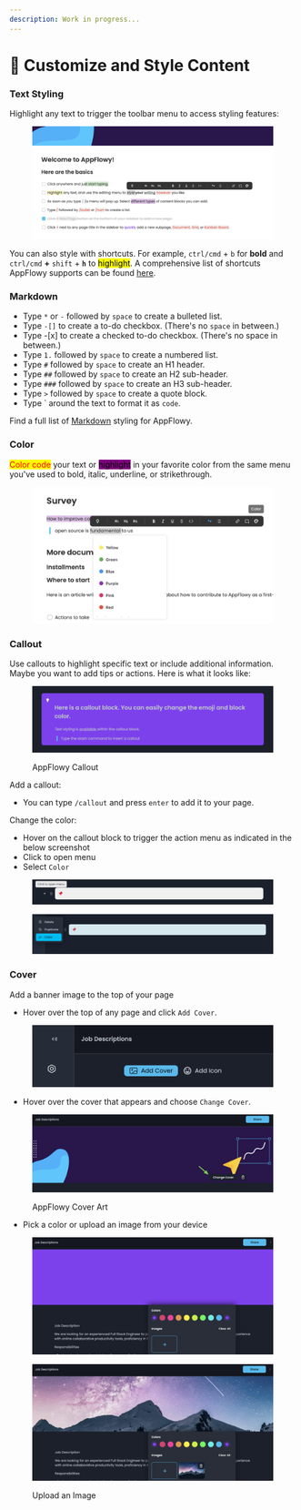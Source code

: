 ```yaml
---
description: Work in progress...
---
```


# 🎨 Customize and Style Content

### Text Styling

Highlight any text to trigger the toolbar menu to access styling features:

<figure><img src="../.gitbook/assets/image (7) (1) (1).png" alt=""><figcaption></figcaption></figure>

You can also style with shortcuts. For example, `ctrl/cmd` + `b` for **bold** and `ctrl/cmd` **+** `shift` + **`h`** to <mark style="background-color:yellow;">highlight</mark>. A comprehensive list of shortcuts AppFlowy supports can be found [here](shortcuts.md).



### Markdown

* Type `*` or `-` followed by `space` to create a bulleted list.
* Type `-[]` to create a to-do checkbox. (There's no `space` in between.)
* Type -\[x] to create a checked to-do checkbox. (There's no space in between.)
* Type `1.` followed by `space` to create a numbered list.
* Type `#` followed by `space` to create an H1 header.
* Type `##` followed by `space` to create an H2 sub-header.
* Type `###` followed by `space` to create an H3 sub-header.
* Type `>` followed by `space` to create a quote block.
* Type \` around the text to format it as `code`.

Find a full list of [Markdown](customize-and-style-content.md#markdown) styling for AppFlowy.



### Color

<mark style="color:red;">Color code</mark> your text or <mark style="background-color:purple;">highlight</mark> in your favorite color from the same menu you've used to bold, italic, underline, or strikethrough.

<figure><img src="../.gitbook/assets/image (2) (1) (1) (1).png" alt=""><figcaption></figcaption></figure>

### Callout

Use callouts to highlight specific text or include additional information. Maybe you want to add tips or actions. Here is what it looks like:

<figure><img src="../.gitbook/assets/image (2) (1) (1).png" alt=""><figcaption><p>AppFlowy Callout</p></figcaption></figure>

Add a callout:

* You can type `/callout` and press `enter` to add it to your page.

Change the color:

* Hover on the callout block to trigger the action menu as indicated in the below screenshot
* Click to open menu
* Select `Color`

<figure><img src="../.gitbook/assets/image (25) (1).png" alt=""><figcaption></figcaption></figure>

<figure><img src="../.gitbook/assets/image (24).png" alt=""><figcaption></figcaption></figure>

### Cover

Add a banner image to the top of your page

* Hover over the top of any page and click `Add Cover`.

<figure><img src="../.gitbook/assets/image (10) (1).png" alt=""><figcaption></figcaption></figure>

* Hover over the cover that appears and choose `Change Cover`.

<figure><img src="../.gitbook/assets/image (9) (1).png" alt=""><figcaption><p>AppFlowy Cover Art</p></figcaption></figure>

* Pick a color or upload an image from your device&#x20;

<figure><img src="../.gitbook/assets/image (11) (1).png" alt=""><figcaption></figcaption></figure>

<figure><img src="../.gitbook/assets/image (8) (1) (1).png" alt=""><figcaption><p>Upload an Image </p></figcaption></figure>
